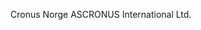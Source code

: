 <span data-ttu-id="f2ba0-101">Cronus Norge AS</span><span class="sxs-lookup"><span data-stu-id="f2ba0-101">CRONUS International Ltd.</span></span>
